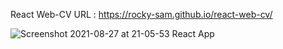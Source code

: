 React Web-CV
URL : https://rocky-sam.github.io/react-web-cv/

![Screenshot 2021-08-27 at 21-05-53 React App](https://user-images.githubusercontent.com/12700182/131152797-bb395d37-134f-4702-bf9d-109d83194943.png)
